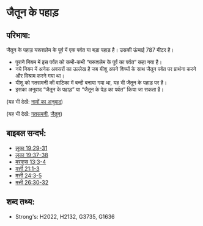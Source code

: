 # जैतून के पहाड़ #

## परिभाषा: ##

जैतून के पहाड़ यरूशलेम के पूर्व में एक पर्वत या बड़ा पहाड़ है। उसकी ऊंचाई 787 मीटर है।

* पुराने नियम में इस पर्वत को कभी-कभी “यरूशलेम के पूर्व का पर्वत” कहा गया है।
* नये नियम में अनेक अवसरों का उल्लेख है जब यीशु अपने शिष्यों के साथ जैतून पर्वत पर प्रार्थना करने और विश्राम करने गया था।
* यीशु को गतसमनी की वाटिका में बन्दी बनाया गया था, यह भी जैतून के पहाड़ पर है।
* इसका अनुवाद “जैतून के पहाड़” या “जैतून के पेड़ का पर्वत” किया जा सकता है।

(यह भी देखें: [नामों का अनुवाद](rc://hi/ta/man/translate/translate-names))

(यह भी देखें: [गतसमनी](../names/gethsemane.md), [जैतून](../other/olive.md))

## बाइबल सन्दर्भ: ##

* [लूका 19:29-31](rc://hi/tn/help/luk/19/29)
* [लूका 19:37-38](rc://hi/tn/help/luk/19/37)
* [मरकुस 13:3-4](rc://hi/tn/help/mrk/13/03)
* [मत्ती 21:1-3](rc://hi/tn/help/mat/21/01)
* [मत्ती 24:3-5](rc://hi/tn/help/mat/24/03)
* [मत्ती 26:30-32](rc://hi/tn/help/mat/26/30)

## शब्द तथ्य: ##

* Strong's: H2022, H2132, G3735, G1636
